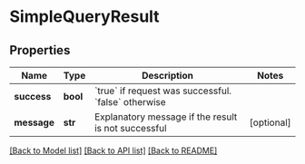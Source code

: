 # SimpleQueryResult

## Properties
Name | Type | Description | Notes
------------ | ------------- | ------------- | -------------
**success** | **bool** | &#x60;true&#x60; if request was successful. &#x60;false&#x60; otherwise | 
**message** | **str** | Explanatory message if the result is not successful | [optional] 

[[Back to Model list]](../README.md#documentation-for-models) [[Back to API list]](../README.md#documentation-for-api-endpoints) [[Back to README]](../README.md)



